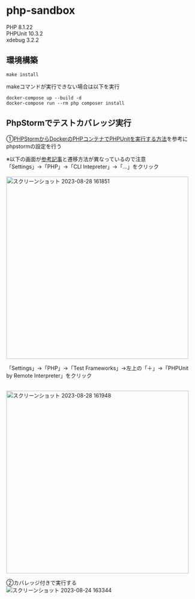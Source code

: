 # php-sandbox
PHP 8.1.22<br>
PHPUnit 10.3.2<br>
xdebug 3.2.2

## 環境構築
```
make install
```

makeコマンドが実行できない場合は以下を実行
```
docker-compose up --build -d
docker-compose run --rm php composer install
```

## PhpStormでテストカバレッジ実行
①[PHPStormからDockerのPHPコンテナでPHPUnitを実行する方法](https://qiita.com/minato-naka/items/e3eeab7c619aed25cd7b)を参考にphpstormの設定を行う<br>

※以下の画面が[参考記事](https://qiita.com/minato-naka/items/e3eeab7c619aed25cd7b)と遷移方法が異なっているので注意<br>
「Settings」->「PHP」->「CLI Intepreter」->「...」をクリック<br><br>
<img width="485" alt="スクリーンショット 2023-08-28 161851" src="https://github.com/AQ-masatoshi-yamaguchi/php-sandbox/assets/69567949/a75bec6d-d5b4-477c-8860-eacbb1e544ab"><br>

「Settings」->「PHP」->「Test Frameworks」->左上の「＋」->「PHPUnit by Remote Interpreter」をクリック<br><br>

<img width="486" alt="スクリーンショット 2023-08-28 161948" src="https://github.com/AQ-masatoshi-yamaguchi/php-sandbox/assets/69567949/74ef46c3-79f8-45c2-af1f-1bf1869c7a06"><br>

②カバレッジ付きで実行する<br>
![スクリーンショット 2023-08-24 163344](https://github.com/AQ-masatoshi-yamaguchi/php-sandbox/assets/69567949/385a6a27-f7b8-4e76-9493-3ac1de6fa754)
